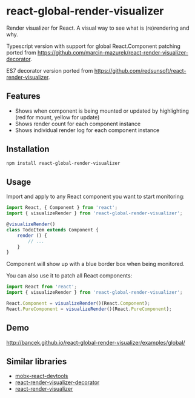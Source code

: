 # react-global-render-visualizer

Render visualizer for React. A visual way to see what is (re)rendering and why.

Typescript version with support for global React.Component patching ported from
<https://github.com/marcin-mazurek/react-render-visualizer-decorator>.

ES7 decorator version ported from <https://github.com/redsunsoft/react-render-visualizer>.

## Features

- Shows when component is being mounted or updated by highlighting (red for mount, yellow for update)
- Shows render count for each component instance
- Shows individual render log for each component instance

## Installation

```sh
npm install react-global-render-visualizer
```

## Usage

Import and apply to any React component you want to start monitoring:

```js
import React, { Component } from 'react';
import { visualizeRender } from 'react-global-render-visualizer';

@visualizeRender()
class TodoItem extends Component {
    render () {
        // ...
    }
}
```
Component will show up with a blue border box when being monitored.

You can also use it to patch all React components:

```js
import React from 'react';
import { visualizeRender } from 'react-global-render-visualizer';

React.Component = visualizeRender()(React.Component);
React.PureComponent = visualizeRender()(React.PureComponent);
```

Demo
----

http://bancek.github.io/react-global-render-visualizer/examples/global/

Similar libraries
-----------------

* [mobx-react-devtools](https://github.com/mobxjs/mobx-react-devtools)
* [react-render-visualizer-decorator](https://github.com/marcin-mazurek/react-render-visualizer-decorator)
* [react-render-visualizer](https://github.com/redsunsoft/react-render-visualizer)
